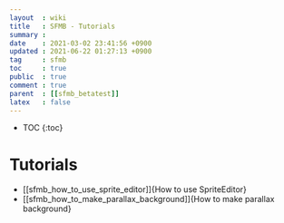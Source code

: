 ```yaml
---
layout  : wiki
title   : SFMB - Tutorials 
summary : 
date    : 2021-03-02 23:41:56 +0900
updated : 2021-06-22 01:27:13 +0900
tag     : sfmb
toc     : true
public  : true
comment : true
parent  : [[sfmb_betatest]]
latex   : false
---
```

* TOC
{:toc}

# Tutorials

- [[sfmb_how_to_use_sprite_editor]]{How to use SpriteEditor}
- [[sfmb_how_to_make_parallax_background]]{How to make parallax background}


